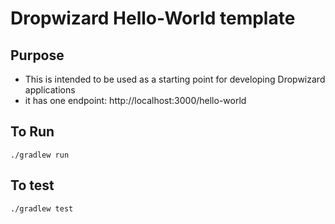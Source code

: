 Dropwizard Hello-World template
=====

Purpose
-----
* This is intended to be used as a starting point for developing Dropwizard applications
* it has one endpoint: http://localhost:3000/hello-world

To Run
-----
```
./gradlew run
```

To test
-----
```
./gradlew test
```



